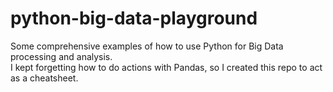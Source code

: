 #  python-big-data-playground
Some comprehensive examples of how to use Python for Big Data processing and analysis.  
I kept forgetting how to do actions with Pandas, so I created this repo to act as a cheatsheet.